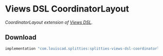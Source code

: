 # Views DSL CoordinatorLayout

*CoordinatorLayout extension of [Views DSL](../views-dsl).*

## Download

```groovy
implementation "com.louiscad.splitties:splitties-views-dsl-coordinatorlayout:$splitties_version"
```

